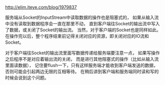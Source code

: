 http://elim.iteye.com/blog/1979837


服务端从Socket的InputStream中读取数据的操作也是阻塞式的，
如果从输入流中没有读取到数据程序会一直在那里不动，
直到客户端往Socket的输出流中写入了数据，或关闭了Socket的输出流。
当然，对于客户端的Socket也是同样如此。
在操作完以后，整个程序结束前记得关闭对应的资源，即关闭对应的IO流和Socket。



对于客户端往Socket的输出流里面写数据传递给服务端要注意一点，
如果写操作之后程序不是对应着输出流的关闭，
而是进行其他阻塞式的操作（比如从输入流里面读数据），
记住要flush一下，只有这样服务端才能收到客户端发送的数据，
否则可能会引起两边无限的互相等待。
在稍后讲到客户端和服务端同时读和写的时候会说到这个问题。